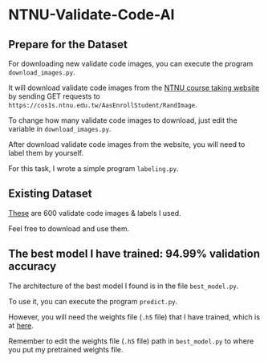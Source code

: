 # NTNU-Validate-Code-AI

## Prepare for the Dataset
For downloading new validate code images, you can execute the program `download_images.py`.

It will download validate code images from the [NTNU course taking website](https://cos1s.ntnu.edu.tw/AasEnrollStudent/LoginCheckCtrl?language=TW) by sending GET requests to `https://cos1s.ntnu.edu.tw/AasEnrollStudent/RandImage`.

To change how many validate code images to download, just edit the variable in `download_images.py`.

After download validate code images from the website, you will need to label them by yourself.

For this task, I wrote a simple program `labeling.py`.

## Existing Dataset
[These](https://drive.google.com/file/d/15Iw5rXws4rhuizP7hrgDtCEuR7TT3PP_/view?usp=sharing) are 600 validate code images & labels I used.

Feel free to download and use them.

## The best model I have trained: 94.99% validation accuracy
The architecture of the best model I found is in the file `best_model.py`.

To use it, you can execute the program `predict.py`.

However, you will need the weights file (`.h5` file) that I have trained, which is at [here](https://drive.google.com/file/d/1qdB1SECI-cwqbUQNbJ834EcRAX07i4Z5/view?usp=sharing).

Remember to edit the weights file (`.h5` file) path in `best_model.py` to where you put my pretrained weights file.

